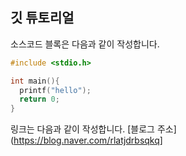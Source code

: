 ## 깃 튜토리얼

소스코드 블록은 다음과 같이 작성합니다.

```c
#include <stdio.h>

int main(){
  printf("hello");
  return 0;
}

```
링크는 다음과 같이 작성합니다.
[블로그 주소] (https://blog.naver.com/rlatjdrbsqkq]
